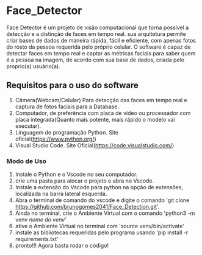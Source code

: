 # Face_Detector

Face Detector é um projeto de visão computacional que torna possível a detecção e a distinção de faces em tempo real. sua arquitetura permite criar bases de dados de maneira rápida, fácil e eficiente, com apenas fotos do rosto da pessoa requerida pelo próprio celular. O software é capaz de detectar faces em tempo real e captar as métricas faciais para saber quem é a pessoa na imagem, de acordo com sua base de dados, criada pelo proprio(a) usuário(a).

## Requisitos para o uso do software

1. Câmera(Webcam/Celular) Para detecção das faces em tempo real e captura de fotos faciais para a Database.
2. Computador, de preferência com placa de vídeo ou processador com placa integrada(Quanto mais potente, mais rápido o modelo vai executar).
3. Linguagem de programação Python. Site oficial(https://www.python.org/)
4. Visual Studio Code. Site Oficial(https://code.visualstudio.com/)

### Modo de Uso

1. Instale o Python e o Vscode no seu computador.
2. crie uma pasta para alocar o projeto e abra no Vscode.
3. Instale a extensão do Vscode para python na opção de extensões, localizada na barra lateral esquerda.
4. Abra o terminal de comando do vscode e digite o comando 'git clone https://github.com/brunogomes2041/Face_Detection.git'.
5. Ainda no terminal, crie o Ambiente Virtual com o comando 'python3 -m venv *nome do venv*'
6. ative o Ambiente Virtual no terminal com 'source venv/bin/activate'
7. instale as bibliotecas requeridas pelo programa usando 'pip install -r requirements.txt'
8. pronto!!! Agora basta rodar o código!

